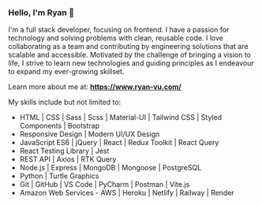 ### Hello, I'm **Ryan** 👋
I'm a full stack developer, focusing on frontend. I have a passion for technology and solving problems with clean, reusable code. I love collaborating as a team and contributing by engineering solutions that are scalable and accessible. Motivated by the challenge of bringing a vision to life, I strive to learn new technologies and guiding principles as I endeavour to expand my ever-growing skillset.
  
Learn more about me at: **https://www.ryan-vu.com/**  
  
My skills include but not limited to:  
- HTML | CSS | Sass | Scss | Material-UI | Tailwind CSS | Styled Components | Bootstrap
- Responsive Design | Modern UI/UX Design
- JavaScript ES6 | jQuery | React | Redux Toolkit | React Query
- React Testing Library | Jest 
- REST API | Axios | RTK Query 
- Node.js | Express | MongoDB | Mongoose | PostgreSQL 
- Python | Turtle Graphics 
- Git | GitHub | VS Code | PyCharm | Postman | Vite.js
- Amazon Web Services - AWS | Heroku | Netlify | Railway | Render



<!--
**ryanvu2022/ryanvu2022** is a ✨ _special_ ✨ repository because its `README.md` (this file) appears on your GitHub profile.

Here are some ideas to get you started:

- 🔭 I’m currently working on ...
- 🌱 I’m currently learning ...
- 👯 I’m looking to collaborate on ...
- 🤔 I’m looking for help with ...
- 💬 Ask me about ...
- 📫 How to reach me: ...
- 😄 Pronouns: ...
- ⚡ Fun fact: ...
-->

